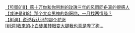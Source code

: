 [【煎蛋818】燕十万你和你带刺的玫瑰三年的风雨同舟真的很感人](http://tieba.baidu.com/p/3814963906?see_lz=1&pn=)   
[【或许是818】那个大众男神的炮哥哟，一月找两情缘？](http://tieba.baidu.com/p/3815280425?see_lz=1&pn=)   
[【树洞】说说我认识的那个花哥](http://tieba.baidu.com/p/3814692908?see_lz=1&pn=)   
[[树洞]收来的小白徒弟转眼变大腿我也真是哔了狗…](http://tieba.baidu.com/p/3813459548?see_lz=1&pn=)   
